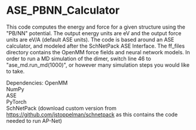 # ASE_PBNN_Calculator

This code computes the energy and force for a given structure using the "PB/NN" potential. The output energy units are eV and the output force units are eV/A (default ASE units). The code is based around an ASE calculator, and modeled after the SchNetPack ASE Interface. The ff_files directory contains the OpenMM force fields and neural network models. In order to run a MD simulation of the dimer, switch 
line 46 to "ase_md.run_md(1000)", or however many simulation steps you would like to take. 

Dependencies:
  OpenMM  
  NumPy  
  ASE  
  PyTorch  
  SchNetPack (download custom version from https://github.com/jstoppelman/schnetpack as this contains the code needed to run AP-Net)
